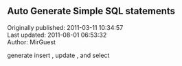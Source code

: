 ## Auto Generate Simple SQL statements  
Originally published: 2011-03-11 10:34:57  
Last updated: 2011-08-01 06:53:32  
Author: MirGuest   
  
generate insert , update , and select
